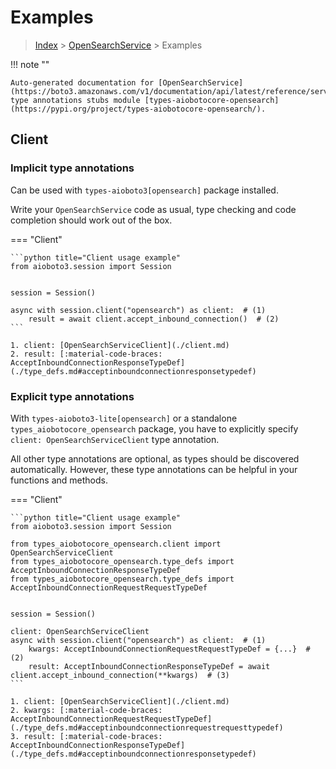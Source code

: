 # Examples

> [Index](../README.md) > [OpenSearchService](./README.md) > Examples

!!! note ""

    Auto-generated documentation for [OpenSearchService](https://boto3.amazonaws.com/v1/documentation/api/latest/reference/services/opensearch.html#OpenSearchService)
    type annotations stubs module [types-aiobotocore-opensearch](https://pypi.org/project/types-aiobotocore-opensearch/).

## Client

### Implicit type annotations

Can be used with `types-aioboto3[opensearch]` package installed.

Write your `OpenSearchService` code as usual,
type checking and code completion should work out of the box.



=== "Client"

    ```python title="Client usage example"
    from aioboto3.session import Session


    session = Session()

    async with session.client("opensearch") as client:  # (1)
        result = await client.accept_inbound_connection()  # (2)
    ```

    1. client: [OpenSearchServiceClient](./client.md)
    2. result: [:material-code-braces: AcceptInboundConnectionResponseTypeDef](./type_defs.md#acceptinboundconnectionresponsetypedef) 






### Explicit type annotations

With `types-aioboto3-lite[opensearch]`
or a standalone `types_aiobotocore_opensearch` package, you have to explicitly specify
`client: OpenSearchServiceClient` type annotation.

All other type annotations are optional, as types should be discovered automatically.
However, these type annotations can be helpful in your functions and methods.


=== "Client"

    ```python title="Client usage example"
    from aioboto3.session import Session

    from types_aiobotocore_opensearch.client import OpenSearchServiceClient
    from types_aiobotocore_opensearch.type_defs import AcceptInboundConnectionResponseTypeDef
    from types_aiobotocore_opensearch.type_defs import AcceptInboundConnectionRequestRequestTypeDef


    session = Session()

    client: OpenSearchServiceClient
    async with session.client("opensearch") as client:  # (1)
        kwargs: AcceptInboundConnectionRequestRequestTypeDef = {...}  # (2)
        result: AcceptInboundConnectionResponseTypeDef = await client.accept_inbound_connection(**kwargs)  # (3)
    ```

    1. client: [OpenSearchServiceClient](./client.md)
    2. kwargs: [:material-code-braces: AcceptInboundConnectionRequestRequestTypeDef](./type_defs.md#acceptinboundconnectionrequestrequesttypedef) 
    3. result: [:material-code-braces: AcceptInboundConnectionResponseTypeDef](./type_defs.md#acceptinboundconnectionresponsetypedef) 






